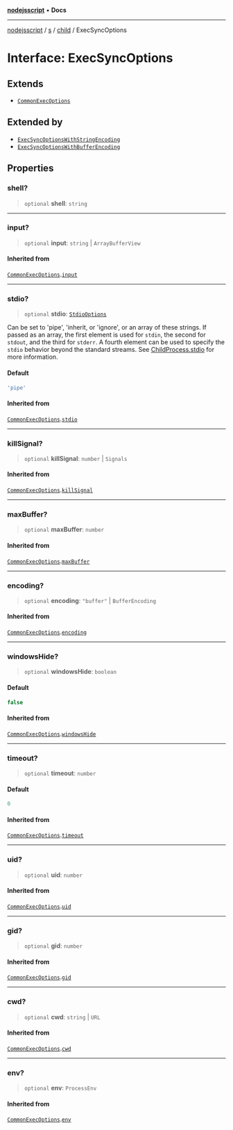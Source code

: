 [**nodejsscript**](../../../../../README.md) • **Docs**

***

[nodejsscript](../../../../../README.md) / [s](../../../README.md) / [child](../README.md) / ExecSyncOptions

# Interface: ExecSyncOptions

## Extends

- [`CommonExecOptions`](CommonExecOptions.md)

## Extended by

- [`ExecSyncOptionsWithStringEncoding`](ExecSyncOptionsWithStringEncoding.md)
- [`ExecSyncOptionsWithBufferEncoding`](ExecSyncOptionsWithBufferEncoding.md)

## Properties

### shell?

> `optional` **shell**: `string`

***

### input?

> `optional` **input**: `string` \| `ArrayBufferView`

#### Inherited from

[`CommonExecOptions`](CommonExecOptions.md).[`input`](CommonExecOptions.md#input)

***

### stdio?

> `optional` **stdio**: [`StdioOptions`](../type-aliases/StdioOptions.md)

Can be set to 'pipe', 'inherit, or 'ignore', or an array of these strings.
If passed as an array, the first element is used for `stdin`, the second for
`stdout`, and the third for `stderr`. A fourth element can be used to
specify the `stdio` behavior beyond the standard streams. See
[ChildProcess.stdio](../classes/ChildProcess.md#stdio) for more information.

#### Default

```ts
'pipe'
```

#### Inherited from

[`CommonExecOptions`](CommonExecOptions.md).[`stdio`](CommonExecOptions.md#stdio)

***

### killSignal?

> `optional` **killSignal**: `number` \| `Signals`

#### Inherited from

[`CommonExecOptions`](CommonExecOptions.md).[`killSignal`](CommonExecOptions.md#killsignal)

***

### maxBuffer?

> `optional` **maxBuffer**: `number`

#### Inherited from

[`CommonExecOptions`](CommonExecOptions.md).[`maxBuffer`](CommonExecOptions.md#maxbuffer)

***

### encoding?

> `optional` **encoding**: `"buffer"` \| `BufferEncoding`

#### Inherited from

[`CommonExecOptions`](CommonExecOptions.md).[`encoding`](CommonExecOptions.md#encoding)

***

### windowsHide?

> `optional` **windowsHide**: `boolean`

#### Default

```ts
false
```

#### Inherited from

[`CommonExecOptions`](CommonExecOptions.md).[`windowsHide`](CommonExecOptions.md#windowshide)

***

### timeout?

> `optional` **timeout**: `number`

#### Default

```ts
0
```

#### Inherited from

[`CommonExecOptions`](CommonExecOptions.md).[`timeout`](CommonExecOptions.md#timeout)

***

### uid?

> `optional` **uid**: `number`

#### Inherited from

[`CommonExecOptions`](CommonExecOptions.md).[`uid`](CommonExecOptions.md#uid)

***

### gid?

> `optional` **gid**: `number`

#### Inherited from

[`CommonExecOptions`](CommonExecOptions.md).[`gid`](CommonExecOptions.md#gid)

***

### cwd?

> `optional` **cwd**: `string` \| `URL`

#### Inherited from

[`CommonExecOptions`](CommonExecOptions.md).[`cwd`](CommonExecOptions.md#cwd)

***

### env?

> `optional` **env**: `ProcessEnv`

#### Inherited from

[`CommonExecOptions`](CommonExecOptions.md).[`env`](CommonExecOptions.md#env)
